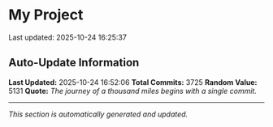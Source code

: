 # My Project


Last updated: 2025-10-24 16:25:37




















































































































































































































































































































































































































































































































































































































































































































































































































































































































































































































































































































































































































































































































































































































































































































































































































































































































































































































































































































































































































































































































































































































































































































































































































































































































































































































































































































































































































































































































































































































































































































































































































































































































































































































































































































































































































































































































































































































































































































































































































































































































































































































































































## Auto-Update Information

**Last Updated:** 2025-10-24 16:52:06
**Total Commits:** 3725
**Random Value:** 5131
**Quote:** _The journey of a thousand miles begins with a single commit._

---
_This section is automatically generated and updated._